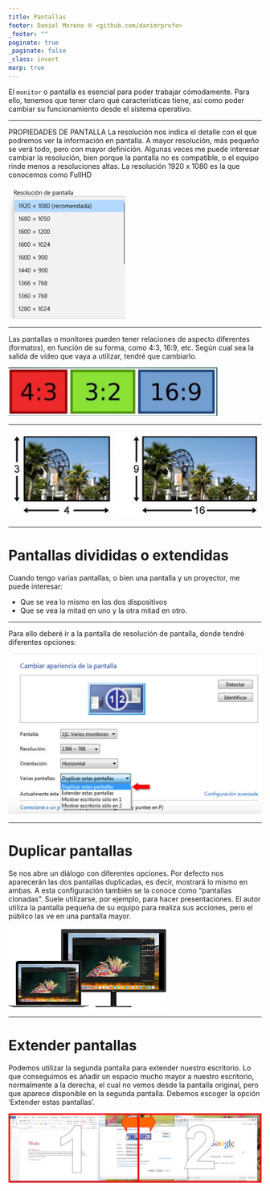 ```yaml
---
title: Pantallas
footer: Daniel Moreno 🌐 <github.com/danimrprofe>
_footer: ""
paginate: true
_paginate: false
_class: invert
marp: true
---
```


El ``monitor`` o pantalla es esencial para poder trabajar cómodamente. Para ello, tenemos que tener claro qué características tiene, así como poder cambiar su funcionamiento desde el sistema operativo.

---

PROPIEDADES DE PANTALLA
La resolución nos indica el detalle con el que podremos ver la información en pantalla. A mayor resolución, más pequeño se verá todo, pero con mayor definición.
Algunas veces me puede interesar cambiar la resolución, bien porque la pantalla no es compatible, o el equipo rinde menos a resoluciones altas.
La resolución 1920 x 1080 es la que conocemos como FullHD

![](img/2023-03-18-15-04-22.png)

---
Las pantallas o monitores pueden tener relaciones de aspecto diferentes (formatos), en función de su forma, como 4:3, 16:9, etc. Según cual sea la salida de vídeo que vaya a utilizar, tendré que cambiarlo.

![](img/2023-03-18-15-04-08.png)

---

![](img/2023-03-18-15-03-59.png)

---

# Pantallas divididas o extendidas

Cuando tengo varias pantallas, o bien una pantalla y un proyector, me puede interesar:

- Que se vea lo mismo en los dos dispositivos
- Que se vea la mitad en uno y la otra mitad en otro.

---

Para ello deberé ir a la pantalla de resolución de pantalla, donde tendré diferentes opciones:

![](img/2023-03-18-15-03-50.png)

---

# Duplicar pantallas

Se nos abre un diálogo con diferentes opciones. Por defecto nos aparecerán las dos pantallas duplicadas, es decir, mostrará lo mismo en ambas. A esta configuración también se la conoce como “pantallas clonadas”.
Suele utilizarse, por ejemplo, para hacer presentaciones. El autor utiliza la pantalla pequeña de su equipo para realiza sus acciones, pero el público las ve en una pantalla mayor.

![](img/2023-03-18-15-03-42.png)

---

# Extender pantallas

Podemos utilizar la segunda pantalla para extender nuestro escritorio. Lo que conseguimos es añadir un espacio mucho mayor a nuestro escritorio, normalmente a la derecha, el cual no vemos desde la pantalla original, pero que aparece disponible en la segunda pantalla. Debemos escoger la opción ‘Extender estas pantallas’.

![](img/2023-03-18-15-03-36.png)
